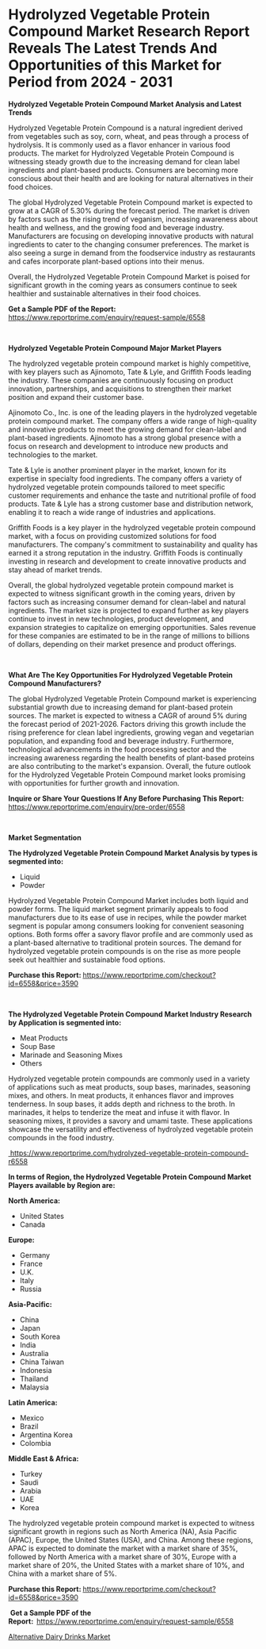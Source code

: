 <p><h1>Hydrolyzed Vegetable Protein Compound Market Research Report Reveals The Latest Trends And Opportunities of this Market for Period from 2024 - 2031</h1></p><p><strong>Hydrolyzed Vegetable Protein Compound Market Analysis and Latest Trends</strong></p>
<p><p>Hydrolyzed Vegetable Protein Compound is a natural ingredient derived from vegetables such as soy, corn, wheat, and peas through a process of hydrolysis. It is commonly used as a flavor enhancer in various food products. The market for Hydrolyzed Vegetable Protein Compound is witnessing steady growth due to the increasing demand for clean label ingredients and plant-based products. Consumers are becoming more conscious about their health and are looking for natural alternatives in their food choices.</p><p>The global Hydrolyzed Vegetable Protein Compound market is expected to grow at a CAGR of 5.30% during the forecast period. The market is driven by factors such as the rising trend of veganism, increasing awareness about health and wellness, and the growing food and beverage industry. Manufacturers are focusing on developing innovative products with natural ingredients to cater to the changing consumer preferences. The market is also seeing a surge in demand from the foodservice industry as restaurants and cafes incorporate plant-based options into their menus.</p><p>Overall, the Hydrolyzed Vegetable Protein Compound Market is poised for significant growth in the coming years as consumers continue to seek healthier and sustainable alternatives in their food choices.</p></p>
<p><strong>Get a Sample PDF of the Report:&nbsp;</strong> <a href="https://www.reportprime.com/enquiry/request-sample/6558">https://www.reportprime.com/enquiry/request-sample/6558</a></p>
<p>&nbsp;</p>
<p><strong>Hydrolyzed Vegetable Protein Compound Major Market Players</strong></p>
<p><p>The hydrolyzed vegetable protein compound market is highly competitive, with key players such as Ajinomoto, Tate & Lyle, and Griffith Foods leading the industry. These companies are continuously focusing on product innovation, partnerships, and acquisitions to strengthen their market position and expand their customer base.</p><p>Ajinomoto Co., Inc. is one of the leading players in the hydrolyzed vegetable protein compound market. The company offers a wide range of high-quality and innovative products to meet the growing demand for clean-label and plant-based ingredients. Ajinomoto has a strong global presence with a focus on research and development to introduce new products and technologies to the market.</p><p>Tate & Lyle is another prominent player in the market, known for its expertise in specialty food ingredients. The company offers a variety of hydrolyzed vegetable protein compounds tailored to meet specific customer requirements and enhance the taste and nutritional profile of food products. Tate & Lyle has a strong customer base and distribution network, enabling it to reach a wide range of industries and applications.</p><p>Griffith Foods is a key player in the hydrolyzed vegetable protein compound market, with a focus on providing customized solutions for food manufacturers. The company's commitment to sustainability and quality has earned it a strong reputation in the industry. Griffith Foods is continually investing in research and development to create innovative products and stay ahead of market trends.</p><p>Overall, the global hydrolyzed vegetable protein compound market is expected to witness significant growth in the coming years, driven by factors such as increasing consumer demand for clean-label and natural ingredients. The market size is projected to expand further as key players continue to invest in new technologies, product development, and expansion strategies to capitalize on emerging opportunities. Sales revenue for these companies are estimated to be in the range of millions to billions of dollars, depending on their market presence and product offerings.</p></p>
<p>&nbsp;</p>
<p><strong>What Are The Key Opportunities For Hydrolyzed Vegetable Protein Compound Manufacturers?</strong></p>
<p><p>The global Hydrolyzed Vegetable Protein Compound market is experiencing substantial growth due to increasing demand for plant-based protein sources. The market is expected to witness a CAGR of around 5% during the forecast period of 2021-2026. Factors driving this growth include the rising preference for clean label ingredients, growing vegan and vegetarian population, and expanding food and beverage industry. Furthermore, technological advancements in the food processing sector and the increasing awareness regarding the health benefits of plant-based proteins are also contributing to the market's expansion. Overall, the future outlook for the Hydrolyzed Vegetable Protein Compound market looks promising with opportunities for further growth and innovation.</p></p>
<p><strong>Inquire or Share Your Questions If Any Before Purchasing This Report:</strong> <a href="https://www.reportprime.com/enquiry/pre-order/6558">https://www.reportprime.com/enquiry/pre-order/6558</a></p>
<p>&nbsp;</p>
<p><strong>Market Segmentation</strong></p>
<p><strong>The Hydrolyzed Vegetable Protein Compound Market Analysis by types is segmented into:</strong></p>
<p><ul><li>Liquid</li><li>Powder</li></ul></p>
<p><p>Hydrolyzed Vegetable Protein Compound Market includes both liquid and powder forms. The liquid market segment primarily appeals to food manufacturers due to its ease of use in recipes, while the powder market segment is popular among consumers looking for convenient seasoning options. Both forms offer a savory flavor profile and are commonly used as a plant-based alternative to traditional protein sources. The demand for hydrolyzed vegetable protein compounds is on the rise as more people seek out healthier and sustainable food options.</p></p>
<p><strong>Purchase this Report:&nbsp;</strong><a href="https://www.reportprime.com/checkout?id=6558&price=3590">https://www.reportprime.com/checkout?id=6558&price=3590</a></p>
<p>&nbsp;</p>
<p><strong>The Hydrolyzed Vegetable Protein Compound Market Industry Research by Application is segmented into:</strong></p>
<p><ul><li>Meat Products</li><li>Soup Base</li><li>Marinade and Seasoning Mixes</li><li>Others</li></ul></p>
<p><p>Hydrolyzed vegetable protein compounds are commonly used in a variety of applications such as meat products, soup bases, marinades, seasoning mixes, and others. In meat products, it enhances flavor and improves tenderness. In soup bases, it adds depth and richness to the broth. In marinades, it helps to tenderize the meat and infuse it with flavor. In seasoning mixes, it provides a savory and umami taste. These applications showcase the versatility and effectiveness of hydrolyzed vegetable protein compounds in the food industry.</p></p>
<p><a href="https://www.reportprime.com/hydrolyzed-vegetable-protein-compound-r6558">&nbsp;https://www.reportprime.com/hydrolyzed-vegetable-protein-compound-r6558</a></p>
<p><strong>In terms of Region, the Hydrolyzed Vegetable Protein Compound Market Players available by Region are:</strong></p>
<p>
    <p> <strong> North America: </strong>
        <ul>
            <li>United States</li>
            <li>Canada</li>
        </ul>
        </p> 
    <p> <strong> Europe: </strong>
        <ul>
            <li>Germany</li>
            <li>France</li>
            <li>U.K.</li>
            <li>Italy</li>
            <li>Russia</li>
        </ul>
        </p> 
    <p> <strong> Asia-Pacific: </strong>
        <ul>
            <li>China</li>
            <li>Japan</li>
            <li>South Korea</li>
            <li>India</li>
            <li>Australia</li>
            <li>China Taiwan</li>
            <li>Indonesia</li>
            <li>Thailand</li>
            <li>Malaysia</li>
        </ul>
        </p> 
    <p> <strong> Latin America: </strong>
        <ul>
            <li>Mexico</li>
            <li>Brazil</li>
            <li>Argentina Korea</li>
            <li>Colombia</li>
        </ul>
        </p> 
    <p> <strong> Middle East & Africa: </strong>
        <ul>
            <li>Turkey</li>
            <li>Saudi</li>
            <li>Arabia</li>
            <li>UAE</li>
            <li>Korea</li>
        </ul>
    </p>
    </p>
<p><p>The hydrolyzed vegetable protein compound market is expected to witness significant growth in regions such as North America (NA), Asia Pacific (APAC), Europe, the United States (USA), and China. Among these regions, APAC is expected to dominate the market with a market share of 35%, followed by North America with a market share of 30%, Europe with a market share of 20%, the United States with a market share of 10%, and China with a market share of 5%.</p></p>
<p><strong>Purchase this Report: </strong><a href="https://www.reportprime.com/checkout?id=6558&price=3590">https://www.reportprime.com/checkout?id=6558&price=3590</a></p>
<p>&nbsp;<strong>Get a Sample PDF of the Report:&nbsp;&nbsp;</strong><a href="https://www.reportprime.com/enquiry/request-sample/6558">https://www.reportprime.com/enquiry/request-sample/6558</a></p>
<p><strong></strong></p>
<p><p><a href="https://github.com/brenzgnarento/Market-Research-Report-List-2/blob/main/alternative-dairy-drinks-market.md">Alternative Dairy Drinks Market</a></p></p>